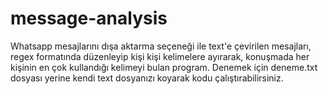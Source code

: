 # message-analysis

Whatsapp mesajlarını dışa aktarma seçeneği ile text'e çevirilen mesajları, regex formatında düzenleyip kişi kişi kelimelere ayırarak, konuşmada her kişinin en çok kullandığı kelimeyi bulan program. Denemek için deneme.txt dosyası yerine kendi text dosyanızı koyarak kodu çalıştırabilirsiniz.
